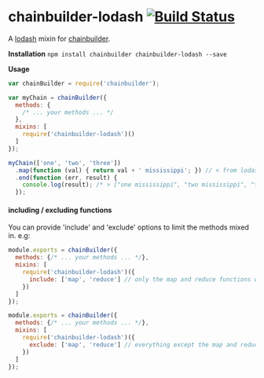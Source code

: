 # chainbuilder-lodash [![Build Status](https://travis-ci.org/andrewpmckenzie/chainbuilder-lodash.svg)](https://travis-ci.org/andrewpmckenzie/chainbuilder-lodash)

A [lodash](http://lodash.com) mixin for [chainbuilder](https://www.npmjs.com/package/chainbuilder). 

**Installation** `npm install chainbuilder chainbuilder-lodash --save`

**Usage**  
```javascript
var chainBuilder = require('chainbuilder');

var myChain = chainBuilder({
  methods: {
    /* ... your methods ... */
  },
  mixins: [
    require('chainbuilder-lodash')()
  ]
});

myChain(['one', 'two', 'three'])
  .map(function (val) { return val + ' mississippi'; }) // < from lodash
  .end(function (err, result) {
    console.log(result); /* > ["one mississippi", "two mississippi", "three mississippi" */
  });
```

#### including / excluding functions
You can provide 'include' and 'exclude' options to limit the methods mixed in. e.g:

```javascript
module.exports = chainBuilder({
  methods: {/* ... your methods ... */},
  mixins: [
    require('chainbuilder-lodash')({
      include: ['map', 'reduce'] // only the map and reduce functions will be mixed in
    })
  ]
});

module.exports = chainBuilder({
  methods: {/* ... your methods ... */},
  mixins: [
    require('chainbuilder-lodash')({
      exclude: ['map', 'reduce'] // everything except the map and reduce functions will be mixed in
    })
  ]
});
```
